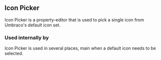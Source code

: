 ﻿## Icon Picker

Icon Picker is a property-editor that is used to pick a single icon from Umbraco's default icon set.

### Used internally by

Icon Picker is used in several places, main when a default icon needs to be selected.

